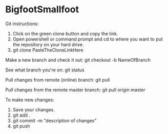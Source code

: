 # BigfootSmallfoot
Git instructions:
1. Click on the green clone button and copy the link.
2. Open powershell or command prompt and cd to where you want to put the repository on your hard drive.
3. git clone PasteTheCloneLinkHere

Make a new branch and check it out:
git checkout -b NameOfBranch

See what branch you're on:
git status

Pull changes from remote (online) branch:
git pull

Pull changes from the remote master branch:
git pull origin master

To make new changes:
1. Save your changes.
2. git add .
3. git commit -m "description of changes"
4. git push